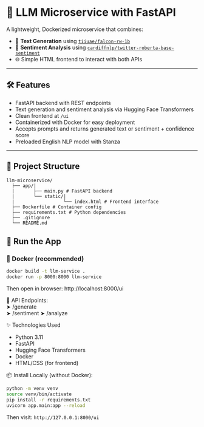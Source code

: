 # 🚀 LLM Microservice with FastAPI

A lightweight, Dockerized microservice that combines:

- 🔮 **Text Generation** using [`tiiuae/falcon-rw-1b`](https://huggingface.co/tiiuae/falcon-rw-1b)
- 💬 **Sentiment Analysis** using [`cardiffnlp/twitter-roberta-base-sentiment`](https://huggingface.co/cardiffnlp/twitter-roberta-base-sentiment)
- 🌐 Simple HTML frontend to interact with both APIs

---

## 🛠️ Features

- FastAPI backend with REST endpoints
- Text generation and sentiment analysis via Hugging Face Transformers
- Clean frontend at `/ui`
- Containerized with Docker for easy deployment
- Accepts prompts and returns generated text or sentiment + confidence score
- Preloaded English NLP model with Stanza
---

## 📂 Project Structure

```
llm-microservice/  
  ├── app/|
  |       ├── main.py # FastAPI backend   
  |       └── static/|   
  |                  └── index.html # Frontend interface   
  ├── Dockerfile # Container config   
  ├── requirements.txt # Python dependencies  
  ├── .gitignore   
  └── README.md  
```

## 🚀 Run the App

### 🐋 Docker (recommended)

```bash
docker build -t llm-service .
docker run -p 8000:8000 llm-service
```
Then open in browser: http://localhost:8000/ui  

🔗 API Endpoints:  
➤ /generate  
➤ /sentiment
➤ /analyze

✨ Technologies Used  
- Python 3.11
- FastAPI
- Hugging Face Transformers
- Docker
- HTML/CSS (for frontend)

📦 Install Locally (without Docker):  
```bash
python -m venv venv
source venv/bin/activate
pip install -r requirements.txt
uvicorn app.main:app --reload
```

Then visit: `http://127.0.0.1:8000/ui`


